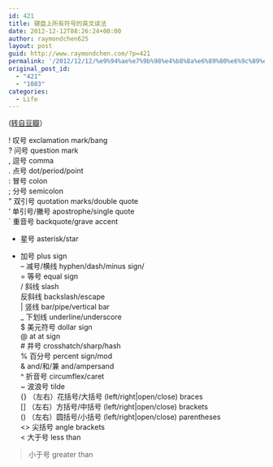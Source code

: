 ```yaml
---
id: 421
title: 键盘上所有符号的英文读法
date: 2012-12-12T08:26:24+00:00
author: raymondchen625
layout: post
guid: http://www.raymondchen.com/?p=421
permalink: '/2012/12/12/%e9%94%ae%e7%9b%98%e4%b8%8a%e6%89%80%e6%9c%89%e7%ac%a6%e5%8f%b7%e7%9a%84%e8%8b%b1%e6%96%87%e8%af%bb%e6%b3%95/'
original_post_id:
  - "421"
  - "1083"
categories:
  - Life
---
```

([转自豆瓣](http://www.douban.com/group/topic/12410327/)）

! 叹号 exclamation mark/bang  
? 问号 question mark  
, 逗号 comma  
. 点号 dot/period/point  
: 冒号 colon  
; 分号 semicolon  
” 双引号 quotation marks/double quote  
‘ 单引号/撇号 apostrophe/single quote  
\` 重音号 backquote/grave accent  
* 星号 asterisk/star  
+ 加号 plus sign  
&#8211; 减号/横线 hyphen/dash/minus sign/  
= 等号 equal sign  
/ 斜线 slash  
反斜线 backslash/escape  
| 竖线 bar/pipe/vertical bar  
_ 下划线 underline/underscore  
$ 美元符号 dollar sign  
@ at at sign  
\# 井号 crosshatch/sharp/hash  
% 百分号 percent sign/mod  
& and/和/兼 and/ampersand  
^ 折音号 circumflex/caret  
~ 波浪号 tilde  
{} （左右）花括号/大括号 (left/right|open/close) braces  
[] （左右）方括号/中括号 (left/right|open/close) brackets  
() （左右）圆括号/小括号 (left/right|open/close) parentheses  
<> 尖括号 angle brackets  
< 大于号 less than  
> 小于号 greater than